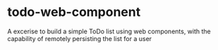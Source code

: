 # todo-web-component
A excerise to build a simple ToDo list using web components, with the capability of remotely persisting the list for a user

